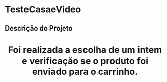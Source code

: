 # TesteCasaeVideo

## Descrição do Projeto
<h1 align="center">
<p align="center">Foi realizada a escolha de um intem e verificação se o produto foi enviado para o carrinho.</p>
  </h1>
